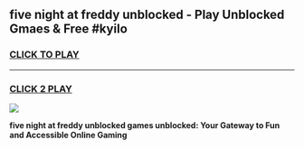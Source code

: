 
## five night at freddy unblocked - Play Unblocked Gmaes & Free #kyilo
<h3>
<a href="https://news.freeplayer.one?title=five_night_at_freddy_unblocked&ref=24F">CLICK TO PLAY</a></h3>
<hr>

<h3>
<a href="https://news.freeplayer.one?title=five_night_at_freddy_unblocked&ref=24F">CLICK 2 PLAY</a>
  
</h3>

<a href="https://news.freeplayer.one?title=five_night_at_freddy_unblocked&ref=24F/"><img src="https://clearcache.store/games.png"></a>


**five night at freddy unblocked games unblocked: Your Gateway to Fun and Accessible Online Gaming**
